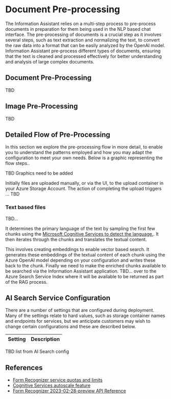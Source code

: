 # Document Pre-processing

The Information Assistant relies on a multi-step process to pre-process documents in preparation for them being used in the NLP based chat interface.
The pre-processing of documents is a crucial step as it involves several steps, such as text extraction and normalizing the text, to convert the raw data into a format that can be easily analyzed by the OpenAI model. Information Assistant pre-process different types of documents, ensuring that the text is cleaned and processed effectively for better understanding and analysis of large complex documents.

## Document Pre-Processing

TBD

## Image Pre-Processing

TBD

## Detailed Flow of Pre-Processing

In this section we explore the pre-processing flow in more detail, to enable you to understand the patterns employed and how you may adapt the configuration to meet your own needs. Below is a graphic representing the flow steps..

TBD Graphics need to be added

Initially files are uploaded manually, or via the UI, to the upload container in your Azure Storage Account. The action of completing the upload triggers ... TBD

### Text based files

TBD...

 It determines the primary language of the text by sampling the first few chunks using the [Microsoft Cognitive Services to detect the language.](https://learn.microsoft.com/azure/ai-services/language-service/language-detection/overview). It then iterates through the chunks and translates the textual content. 
 
 This involves creating embeddings to enable vector based search. It generates these embeddings of the textual content of each chunk using the Azure OpenAI model depending on your configuration and writes these back to the chunk. Finally we need to make the enriched chunks available to be searched via the Information Assistant application. TBD... over to the Azure Search Service Index where it will be available to be returned as part of the RAG process.

## AI Search Service Configuration

There are a number of settings that are configured during deployment. Many of the settings relate to hard values, such as storage container names and endpoints for services, but we anticipate customers may wish to change certain configurations and these are described below.

Setting | Description
--- | ---
TBD list from AI Search config 

## References

- [Form Recognizer service quotas and limits](https://learn.microsoft.com/azure/applied-ai-services/form-recognizer/service-limits?view=form-recog-3.0.0)
- [Cognitive Services autoscale feature](https://learn.microsoft.com/azure/cognitive-services/autoscale?tabs=portal)
- [Form Recognizer 2023-02-28-preview API Reference](https://westus.dev.cognitive.microsoft.com/docs/services/form-recognizer-api-2023-02-28-preview/operations/AnalyzeDocument)